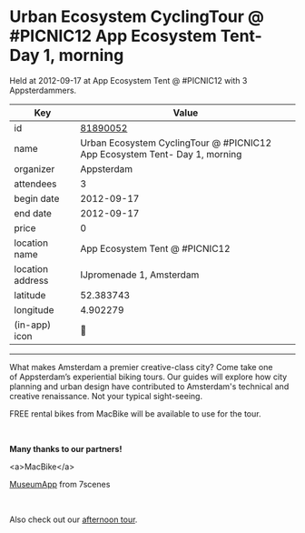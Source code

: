# Urban Ecosystem CyclingTour @ #PICNIC12 App Ecosystem Tent- Day 1, morning
Held at 2012-09-17 at App Ecosystem Tent @ #PICNIC12 with 3 Appsterdammers.
        
|Key|Value
|---|---|
|id|[81890052](https://www.meetup.com/appsterdam/events/81890052/)|
|name|Urban Ecosystem CyclingTour @ #PICNIC12 App Ecosystem Tent- Day 1, morning|
|organizer|Appsterdam|
|attendees|3|
|begin date|2012-09-17|
|end date|2012-09-17|
|price|0|
|location name|App Ecosystem Tent @ #PICNIC12|
|location address|IJpromenade 1, Amsterdam|
|latitude|52.383743|
|longitude|4.902279|
|(in-app) icon|🧺|

---

What makes Amsterdam a premier creative-class city? Come take one of Appsterdam’s experiential biking tours. Our guides will explore how city planning and urban design have contributed to Amsterdam's technical and creative renaissance. Not your typical sight-seeing.

FREE rental bikes from MacBike will be available to use for the tour.

 

**Many thanks to our partners!**

&lt;a&gt;MacBike&lt;/a&gt;

[MuseumApp](http://www.museumapp.nl/) from 7scenes

 

Also check out our [afternoon tour](http://meetup.appsterdam.rs/events/81890252/).

 

 


